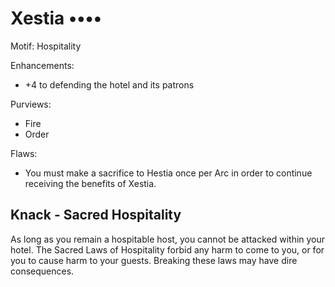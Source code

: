 # Xestia ••••

Motif: Hospitality

Enhancements:
- +4 to defending the hotel and its patrons

Purviews:
- Fire
- Order

Flaws:
- You must make a sacrifice to Hestia once per Arc in order to continue receiving the benefits of Xestia.

## Knack - Sacred Hospitality

As long as you remain a hospitable host, you cannot be attacked within your hotel. The Sacred Laws of Hospitality forbid any harm to come to you, or for you to cause harm to your guests. Breaking these laws may have dire consequences.
